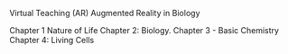 Virtual Teaching (AR) Augmented Reality in Biology

Chapter 1 Nature of Life
Chapter 2: Biology.
Chapter 3 - Basic Chemistry
Chapter 4: Living Cells